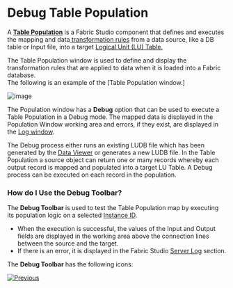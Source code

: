 # Debug Table Population

A [**Table Population**](https://github.com/k2view-academy/K2View-Academy/blob/master/articles/07_table_population/01_table_population_overview.md) is a Fabric Studio component that defines and executes the mapping and data[ transformation rules](https://github.com/k2view-academy/K2View-Academy/blob/master/articles/07_table_population/05_table_population_mode.md) from a data source, like a DB table or Input file, into a target [Logical Unit (LU) Table.](https://github.com/k2view-academy/K2View-Academy/blob/master/articles/03_logical_units/01_LU_overview.md) 

The Table Population window is used to define and display the transformation rules that are applied to data when it is loaded into a Fabric database.\
The following is an example of the [Table Population window.]

![image](https://github.com/k2view-academy/K2View-Academy/blob/master/articles/13_LUDB_viewer_and_studio_debug_capabilities/images/13_03_01%20Table%20Population%20window..png)

The Population window has a **Debug** option that can be used to execute a Table Population in a Debug mode. The mapped data is displayed in the Population Window working area and errors, if they exist, are displayed in the [Log window](https://github.com/k2view-academy/K2View-Academy/blob/master/articles/13_LUDB_viewer_and_studio_debug_capabilities/02_fabric_studio_log_files.md). 

The Debug process either runs an existing LUDB file which has been generated by the [Data Viewer](https://github.com/k2view-academy/K2View-Academy/blob/master/articles/13_LUDB_viewer_and_studio_debug_capabilities/01_data_viewer.md) or generates a new LUDB file. In the Table Population a source object can return one or many records whereby each output record is mapped and populated into a target LU Table. A Debug process can be executed on each record in the population.

### How do I Use the Debug Toolbar?

The **Debug Toolbar** is used to test the Table Population map by executing its population logic on a selected [Instance ID](https://github.com/k2view-academy/K2View-Academy/blob/master/articles/01_fabric_overview/02_fabric_glossary.md).
* When the execution is successful, the values of the Input and Output fields are displayed in the working area above the connection lines between the source and the target. 
* If there is an error, it is displayed in the Fabric Studio [Server Log](https://github.com/k2view-academy/K2View-Academy/blob/master/articles/13_LUDB_viewer_and_studio_debug_capabilities/03_debug_table_population.md) section.

The **Debug Toolbar** has the following icons:

[![Previous](https://github.com/k2view-academy/K2View-Academy/blob/master/articles/images/Previous.png)](https://github.com/k2view-academy/K2View-Academy/blob/master/articles/13_LUDB_viewer_and_studio_debug_capabilities/02_fabric_studio_log_files.md)

